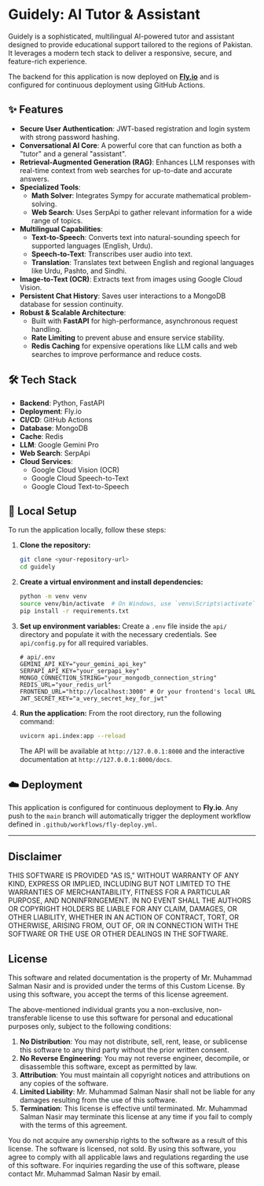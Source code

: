 # Guidely: AI Tutor & Assistant

Guidely is a sophisticated, multilingual AI-powered tutor and assistant designed to provide educational support tailored to the regions of Pakistan. It leverages a modern tech stack to deliver a responsive, secure, and feature-rich experience.

The backend for this application is now deployed on **[Fly.io](https://fly.io/)** and is configured for continuous deployment using GitHub Actions.

## ✨ Features

- **Secure User Authentication**: JWT-based registration and login system with strong password hashing.
- **Conversational AI Core**: A powerful core that can function as both a "tutor" and a general "assistant".
- **Retrieval-Augmented Generation (RAG)**: Enhances LLM responses with real-time context from web searches for up-to-date and accurate answers.
- **Specialized Tools**:
    - **Math Solver**: Integrates Sympy for accurate mathematical problem-solving.
    - **Web Search**: Uses SerpApi to gather relevant information for a wide range of topics.
- **Multilingual Capabilities**:
    - **Text-to-Speech**: Converts text into natural-sounding speech for supported languages (English, Urdu).
    - **Speech-to-Text**: Transcribes user audio into text.
    - **Translation**: Translates text between English and regional languages like Urdu, Pashto, and Sindhi.
- **Image-to-Text (OCR)**: Extracts text from images using Google Cloud Vision.
- **Persistent Chat History**: Saves user interactions to a MongoDB database for session continuity.
- **Robust & Scalable Architecture**:
    - Built with **FastAPI** for high-performance, asynchronous request handling.
    - **Rate Limiting** to prevent abuse and ensure service stability.
    - **Redis Caching** for expensive operations like LLM calls and web searches to improve performance and reduce costs.

## 🛠️ Tech Stack

- **Backend**: Python, FastAPI
- **Deployment**: Fly.io
- **CI/CD**: GitHub Actions
- **Database**: MongoDB
- **Cache**: Redis
- **LLM**: Google Gemini Pro
- **Web Search**: SerpApi
- **Cloud Services**:
    - Google Cloud Vision (OCR)
    - Google Cloud Speech-to-Text
    - Google Cloud Text-to-Speech

## 🚀 Local Setup

To run the application locally, follow these steps:

1.  **Clone the repository:**
    ```bash
    git clone <your-repository-url>
    cd guidely
    ```

2.  **Create a virtual environment and install dependencies:**
    ```bash
    python -m venv venv
    source venv/bin/activate  # On Windows, use `venv\Scripts\activate`
    pip install -r requirements.txt
    ```

3.  **Set up environment variables:**
    Create a `.env` file inside the `api/` directory and populate it with the necessary credentials. See `api/config.py` for all required variables.

    ```env
    # api/.env
    GEMINI_API_KEY="your_gemini_api_key"
    SERPAPI_API_KEY="your_serpapi_key"
    MONGO_CONNECTION_STRING="your_mongodb_connection_string"
    REDIS_URL="your_redis_url"
    FRONTEND_URL="http://localhost:3000" # Or your frontend's local URL
    JWT_SECRET_KEY="a_very_secret_key_for_jwt"
    ```

4.  **Run the application:**
    From the root directory, run the following command:
    ```bash
    uvicorn api.index:app --reload
    ```
    The API will be available at `http://127.0.0.1:8000` and the interactive documentation at `http://127.0.0.1:8000/docs`.

## ☁️ Deployment

This application is configured for continuous deployment to **Fly.io**. Any push to the `main` branch will automatically trigger the deployment workflow defined in `.github/workflows/fly-deploy.yml`.

---

## Disclaimer

THIS SOFTWARE IS PROVIDED "AS IS," WITHOUT WARRANTY OF ANY KIND, EXPRESS OR IMPLIED, INCLUDING BUT NOT LIMITED TO THE WARRANTIES OF MERCHANTABILITY, FITNESS FOR A PARTICULAR PURPOSE, AND NONINFRINGEMENT. IN NO EVENT SHALL THE AUTHORS OR COPYRIGHT HOLDERS BE LIABLE FOR ANY CLAIM, DAMAGES, OR OTHER LIABILITY, WHETHER IN AN ACTION OF CONTRACT, TORT, OR OTHERWISE, ARISING FROM, OUT OF, OR IN CONNECTION WITH THE SOFTWARE OR THE USE OR OTHER DEALINGS IN THE SOFTWARE.

## License

This software and related documentation is the property of Mr. Muhammad Salman Nasir and is provided under the terms of this Custom License. By using this software, you accept the terms of this license agreement.

The above-mentioned individual grants you a non-exclusive, non-transferable license to use this software for personal and educational purposes only, subject to the following conditions:

1.  **No Distribution**: You may not distribute, sell, rent, lease, or sublicense this software to any third party without the prior written consent.
2.  **No Reverse Engineering**: You may not reverse engineer, decompile, or disassemble this software, except as permitted by law.
3.  **Attribution**: You must maintain all copyright notices and attributions on any copies of the software.
4.  **Limited Liability**: Mr. Muhammad Salman Nasir shall not be liable for any damages resulting from the use of this software.
5.  **Termination**: This license is effective until terminated. Mr. Muhammad Salman Nasir may terminate this license at any time if you fail to comply with the terms of this agreement.

You do not acquire any ownership rights to the software as a result of this license. The software is licensed, not sold. By using this software, you agree to comply with all applicable laws and regulations regarding the use of this software. For inquiries regarding the use of this software, please contact Mr. Muhammad Salman Nasir by email.
